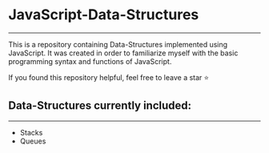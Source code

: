 # JavaScript-Data-Structures
---
This is a repository containing Data-Structures implemented using JavaScript. It was created in order to familiarize myself with the basic programming syntax and functions of JavaScript.

If you found this repository helpful, feel free to leave a star ⭐

## Data-Structures currently included:
---
- Stacks
- Queues